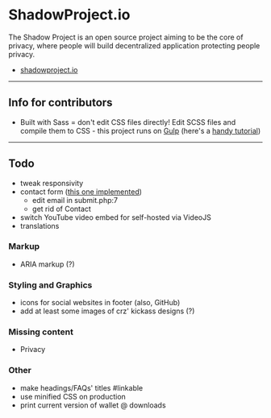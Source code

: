 # ShadowProject.io

The Shadow Project is an open source project aiming to be the core of privacy, where people will build decentralized application protecting people privacy.

* [shadowproject.io](http://shadowproject.io)

----

## Info for contributors

* Built with Sass = don't edit CSS files directly! Edit SCSS files and compile them to CSS - this project runs on [Gulp](http://gulpjs.com/) (here's a [handy tutorial](https://css-tricks.com/gulp-for-beginners/))

----

## Todo

* tweak responsivity
* contact form ([this one implemented](https://github.com/nfriedly/spam-free-php-contact-form))
  - edit email in submit.php:7
  - get rid of Contact
* switch YouTube video embed for self-hosted via VideoJS
* translations

### Markup

* ARIA markup (?)

### Styling and Graphics

* icons for social websites in footer (also, GitHub)
* add at least some images of crz' kickass designs (?)


### Missing content

* Privacy


### Other

* make headings/FAQs' titles #linkable
* use minified CSS on production
* print current version of wallet @ downloads
